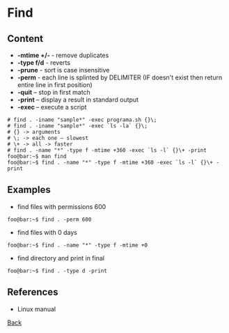 # Find

## Content
 * **-mtime +/- <NUMBER>** - remove duplicates
 * **-type f/d** - reverts
 * **-prune** - sort is case insensitive
 * **-perm <PERMISSIONS>** - each line is splinted by DELIMITER (IF doesn't exist then return entire line in first position)
 * **-quit** – stop in first match
 * **-print** – display a result in standard output
 * **-exec <command>** – execute a script
 
 ```console
 # find . -iname "sample*" -exec programa.sh {}\;
 # find . -iname "sample*" -exec `ls -la` {}\;
 # {} -> arguments
 # \; -> each one – slowest
 # \+ -> all -> faster
 # find . -name "*" -type f -mtime +360 -exec `ls -l` {}\+ -print
 foo@bar:~$ man find
 foo@bar:~$ find . -name "*" -type f -mtime +360 -exec `ls -l` {}\+ -print
 ```
 
## Examples
* find files with permissions 600
```console
foo@bar:~$ find . -perm 600
```
* find files with 0 days
```console
foo@bar:~$ find . -name "*" -type f -mtime +0
```
* find directory and print in final
```console
foo@bar:~$ find . -type d -print
```

## References
- Linux manual

[Back](../COMMANDS.md)